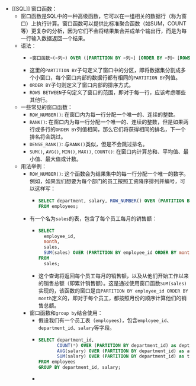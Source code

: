 - [[SQL]] 窗口函数：
	- 窗口函数是SQL中的一种高级函数，它可以在一组相关的数据行（称为窗口）上执行计算。窗口函数可以提供比标准聚合函数（如SUM，COUNT等）更复杂的分析，因为它们不会将结果集合并成单个输出行，而是为每一行输入数据返回一个结果。
	- 语法：
		- ```sql
		  <窗口函数>(<列>) OVER ([PARTITION BY <列>] [ORDER BY <列> [ROWS BETWEEN <起始行> AND <结束行>]])
		  ```
		- 这里的`PARTITION BY`子句定义了窗口中的分区，即将数据集分割成多个小窗口，每个窗口内部的数据行都有相同的`PARTITION BY`列值。
		- `ORDER BY`子句则定义了窗口内部的排序方式。
		- `ROWS BETWEEN`子句定义了窗口的范围，即对于每一行，应该考虑哪些其他行。
	- 一些常见的窗口函数：
		- `ROW_NUMBER()`: 在窗口内为每一行分配一个唯一的、连续的整数。
		- `RANK()`: 在窗口内为每一行分配一个唯一的、连续的整数，但是如果两行或多行的`ORDER BY`列值相同，那么它们将获得相同的排名，下一个排名将会跳过。
		- `DENSE_RANK()`: 与`RANK()`类似，但是不会跳过排名。
		- `SUM()`, `AVG()`, `MIN()`, `MAX()`, `COUNT()`: 在窗口内计算总和、平均值、最小值、最大值或计数。
	- 用法举例：
		- `ROW_NUMBER()`: 这个函数会为结果集中的每一行分配一个唯一的数字。例如，如果我们想要为每个部门的员工按照工资降序排列并编号，可以这样写：
			- ```sql
			  SELECT department, salary, ROW_NUMBER() OVER (PARTITION BY department ORDER BY salary DESC) as row_number
			  FROM employees;
			  ```
		- 有一个名为`sales`的表，包含了每个员工每月的销售额：
			- ```sql
			  SELECT
			    employee_id,
			    month,
			    sales,
			    SUM(sales) OVER (PARTITION BY employee_id ORDER BY month) AS running_total
			  FROM
			    sales;
			  ```
			- 这个查询将返回每个员工每月的销售额，以及从他们开始工作以来的销售总额（即累计销售额）。这是通过使用窗口函数`SUM(sales)`实现的，该函数的窗口是由`PARTITION BY employee_id ORDER BY month`定义的，即对于每个员工，都按照月份的顺序计算他们的销售总额。
		- 窗口函数和`group by`结合使用：
			- 假设我们有一个员工表（`employees`），包含`employee_id`、`department_id`、`salary`等字段。
			- ```sql
			  SELECT department_id, 
			         COUNT(*) OVER (PARTITION BY department_id) as dept_count, 
			         AVG(salary) OVER (PARTITION BY department_id) as avg_salary, 
			         SUM(salary) OVER (PARTITION BY department_id) as total_salary
			  FROM employees
			  GROUP BY department_id, salary;
			  ```
			-